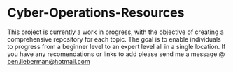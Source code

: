 # Cyber-Operations-Resources
This project is currently a work in progress, with the objective of creating a comprehensive repository for each topic. The goal is to enable individuals to progress from a beginner level to an expert level all in a single location.  If you have any recomendations or links to add please send me a message @ ben.lieberman@hotmail.com
